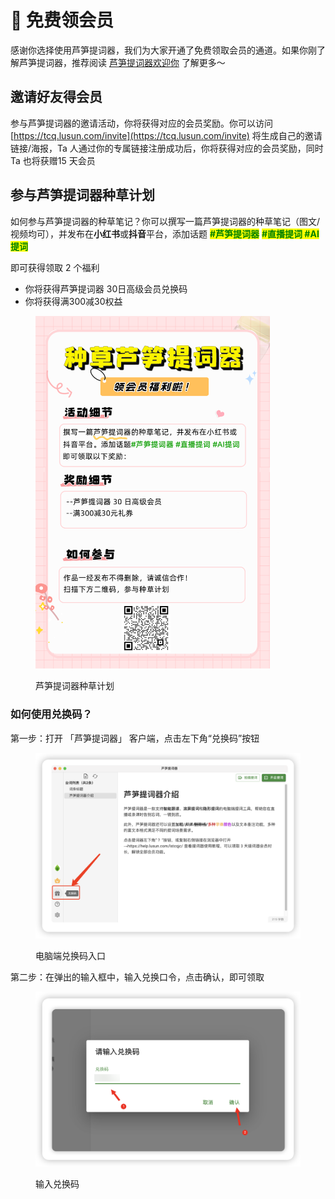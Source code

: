 # 🥳 免费领会员

感谢你选择使用芦笋提词器，我们为大家开通了免费领取会员的通道。如果你刚了解芦笋提词器，推荐阅读 [芦笋提词器欢迎你](../) 了解更多～

## 邀请好友得会员

参与芦笋提词器的邀请活动，你将获得对应的会员奖励。你可以访问 [https://tcq.lusun.com/invite](https://tcq.lusun.com/invite) 将生成自己的邀请链接/海报，Ta 人通过你的专属链接注册成功后，你将获得对应的会员奖励，同时 Ta 也将获赠15 天会员

## 参与芦笋提词器种草计划

如何参与芦笋提词器的种草笔记？你可以撰写一篇芦笋提词器的种草笔记（图文/视频均可），并发布在**小红书**或**抖音**平台，添加话题 <mark style="color:green;">**#芦笋提词器**</mark> <mark style="color:green;">**#直播提词 #AI提词 ​**</mark>

即可获得领取 2 个福利

* 你将获得芦笋提词器 30日高级会员兑换码
* 你将获得满300减30权益

<figure><img src="../.gitbook/assets/Tzhongcao.png" alt="" width="375"><figcaption><p>芦笋提词器种草计划</p></figcaption></figure>

### 如何使用兑换码？

第一步：打开 「芦笋提词器」 客户端，点击左下角“兑换码”按钮

<figure><img src="../.gitbook/assets/duihuama1.png" alt=""><figcaption><p>电脑端兑换码入口</p></figcaption></figure>

第二步：在弹出的输入框中，输入兑换口令，点击确认，即可领取

<figure><img src="../.gitbook/assets/duihuanma2.png" alt=""><figcaption><p>输入兑换码</p></figcaption></figure>
